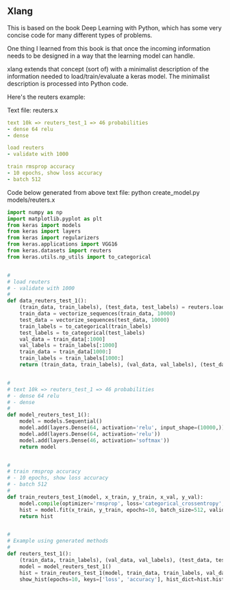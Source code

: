 ## Xlang

This is based on the book Deep Learning with Python, which has some very concise code for many different
types of problems.  

One thing I learned from this book is that once the incoming information needs to be designed in a way
that the learning model can handle.  

xlang extends that concept (sort of) with a minimalist description of the information needed to
load/train/evaluate a keras model.  The minimalist description is processed into Python
code.

Here's the reuters example:

Text file: reuters.x
```yaml
text 10k => reuters_test_1 => 46 probabilities
- dense 64 relu
- dense

load reuters
- validate with 1000

train rmsprop accuracy
- 10 epochs, show loss accuracy
- batch 512
```

Code below generated from above text file: python create_model.py models/reuters.x
```python
import numpy as np
import matplotlib.pyplot as plt
from keras import models
from keras import layers
from keras import regularizers
from keras.applications import VGG16
from keras.datasets import reuters
from keras.utils.np_utils import to_categorical


#
# load reuters
# - validate with 1000
#
def data_reuters_test_1():
    (train_data, train_labels), (test_data, test_labels) = reuters.load_data(num_words=10000)
    train_data = vectorize_sequences(train_data, 10000)
    test_data = vectorize_sequences(test_data, 10000)
    train_labels = to_categorical(train_labels)
    test_labels = to_categorical(test_labels)
    val_data = train_data[:1000]
    val_labels = train_labels[:1000]
    train_data = train_data[1000:]
    train_labels = train_labels[1000:]
    return (train_data, train_labels), (val_data, val_labels), (test_data, test_labels)


#
# text 10k => reuters_test_1 => 46 probabilities
# - dense 64 relu
# - dense
#
def model_reuters_test_1():
    model = models.Sequential()
    model.add(layers.Dense(64, activation='relu', input_shape=(10000,)))
    model.add(layers.Dense(64, activation='relu'))
    model.add(layers.Dense(46, activation='softmax'))
    return model


#
# train rmsprop accuracy
# - 10 epochs, show loss accuracy
# - batch 512
#
def train_reuters_test_1(model, x_train, y_train, x_val, y_val):
    model.compile(optimizer='rmsprop', loss='categorical_crossentropy', metrics=['accuracy'])
    hist = model.fit(x_train, y_train, epochs=10, batch_size=512, validation_data=(x_val, y_val))
    return hist


#
# Example using generated methods
#
def reuters_test_1():
    (train_data, train_labels), (val_data, val_labels), (test_data, test_labels) = data_reuters_test_1()
    model = model_reuters_test_1()
    hist = train_reuters_test_1(model, train_data, train_labels, val_data, val_labels)
    show_hist(epochs=10, keys=['loss', 'accuracy'], hist_dict=hist.history)
```
